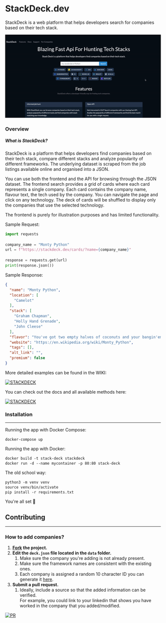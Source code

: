 # StackDeck.dev
StackDeck is a web platform that helps developers search for companies based on their tech stack.

![Demo](static/images/stackdeck_demo.gif)


### Overview
##### What is StackDeck?
StackDeck is a platform that helps developers find companies based on their tech stack, compare different stacks and analyze popularity of different frameworks. The underlying dataset is scraped from the job listings available online and organised into a JSON.

You can use both the frontend and the API for browsing through the JSON dataset. The frontend search provides a grid of cards where each card represents a single company. Each card contains the company name, flavour text, the tech used by the company. You can navigate the page and click on any technology. The deck of cards will be shuffled to display only the companies that use the selected technology.



The frontend is purely for illustration purposes and has limited functionality.

Sample Request:
```python
import requests

company_name = "Monty Python"
url = f"https://stackdeck.dev/cards/?name={company_name}"

response = requests.get(url)
print(response.json())
```
Sample  Response:
```json
{
  "name": "Monty Python",
  "location": [
    "Camelot"
  ],
  "stack": [
    "Graham Chapman",
    "Holly Hand Grenade",
    "John Cleese"
  ],
  "flavor": "You've got two empty halves of coconuts and your bangin'em together.",
  "website": "https://en.wikipedia.org/wiki/Monty_Python",
  "tags": [],
  "alt_link": "",
  "premium": false
}
```
More detailed examples can be found in the WIKI:

[![STACKDECK](https://img.shields.io/badge/Stackdeck-WIKI-0088CC?style=for-the-badge&logo=fastapi&logoColor=white)](https://github.com/Geometrein/stackdeck/wiki)

You can check out the docs and all available methods here:

[![STACKDECK](https://img.shields.io/badge/stackdeck-docs-0088CC?style=for-the-badge&logo=fastapi&logoColor=white)](https://stackdeck.dev/docs)

### Installation

---

Running the app with Docker Compose:
```docker
docker-compose up
```
Running the app with Docker:
```docker
docker build -t stack-deck stackdeck   
docker run -d --name mycontainer -p 80:80 stack-deck
```
The old school way:
```
python3 -m venv venv
source venv/bin/activate
pip install -r requirements.txt
```

You're all set 🚀

## **Contributing**

---

### How to add companies?
1) **[Fork](https://github.com/Geometrein/stackdeck/fork)  the project.**
2) **Edit the `deck.json` file located in the `data` folder.**
   1) Make sure the company you're adding is not already present.
   2) Make sure the framework names are consistent with the existing ones.
   3) Each company is assigned a random 10 character ID you can generate it [here](https://stackdeck.dev/docs#/default/generate_card_id_util_id_generator__get).
3) **Submit a pull request.** 
   1) Ideally, include a source so that the added information can be verified.<br>For example, you could link to your linkedin that shows you have worked in the company that you added/modified.


[![PR](https://img.shields.io/badge/Sample_Pull_Request-0088CC?style=for-the-badge&logo=github&logoColor=white)](https://github.com/Geometrein/stackdeck/pull/2)
